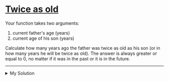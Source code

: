# [Twice as old](https://www.codewars.com/kata/5b853229cfde412a470000d0)

Your function takes two arguments:

1. current father's age (years)
2. current age of his son (years)

Calculate how many years ago the father was twice as old as his son (or in how many years he will be twice as old). The
answer is always greater or equal to 0, no matter if it was in the past or it is in the future.

---

<details><summary>My Solution</summary>

```js
function twiceAsOld(d, s) {
  // Calculate the absolute difference between twice the son's age and the father's age
  return Math.abs(s * 2 - d)
}
```

</details>
